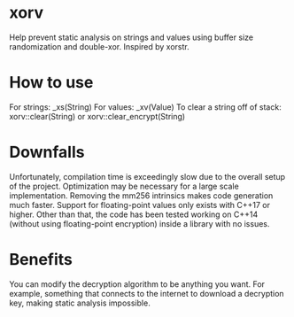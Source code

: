 # xorv
Help prevent static analysis on strings and values using buffer size randomization and double-xor. Inspired by xorstr.

# How to use
For strings: _xs(String)
For values: _xv(Value)
To clear a string off of stack: xorv::clear(String) or xorv::clear_encrypt(String)

# Downfalls
Unfortunately, compilation time is exceedingly slow due to the overall setup of the project. Optimization may be necessary for a large scale implementation. Removing the mm256 intrinsics makes code generation much faster.
Support for floating-point values only exists with C++17 or higher. Other than that, the code has been tested working on C++14 (without using floating-point encryption) inside a library with no issues.

# Benefits
You can modify the decryption algorithm to be anything you want. For example, something that connects to the internet to download a decryption key, making static analysis impossible.
